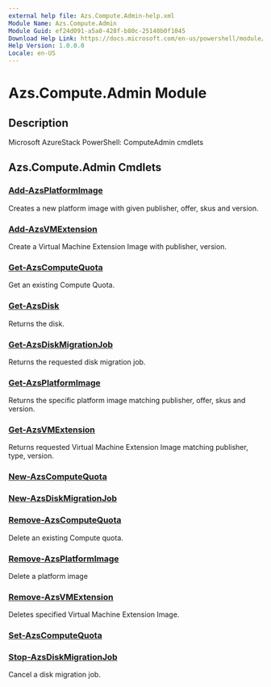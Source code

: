 ```yaml
---
external help file: Azs.Compute.Admin-help.xml
Module Name: Azs.Compute.Admin
Module Guid: ef24d091-a5a0-428f-b80c-25140b0f1045
Download Help Link: https://docs.microsoft.com/en-us/powershell/module/azs.compute.admin
Help Version: 1.0.0.0
Locale: en-US
---
```


# Azs.Compute.Admin Module
## Description
Microsoft AzureStack PowerShell: ComputeAdmin cmdlets

## Azs.Compute.Admin Cmdlets
### [Add-AzsPlatformImage](Add-AzsPlatformImage.md)
Creates a new platform image with given publisher, offer, skus and version.

### [Add-AzsVMExtension](Add-AzsVMExtension.md)
Create a Virtual Machine Extension Image with publisher, version.

### [Get-AzsComputeQuota](Get-AzsComputeQuota.md)
Get an existing Compute Quota.

### [Get-AzsDisk](Get-AzsDisk.md)
Returns the disk.

### [Get-AzsDiskMigrationJob](Get-AzsDiskMigrationJob.md)
Returns the requested disk migration job.

### [Get-AzsPlatformImage](Get-AzsPlatformImage.md)
Returns the specific platform image matching publisher, offer, skus and version.

### [Get-AzsVMExtension](Get-AzsVMExtension.md)
Returns requested Virtual Machine Extension Image matching publisher, type, version.

### [New-AzsComputeQuota](New-AzsComputeQuota.md)


### [New-AzsDiskMigrationJob](New-AzsDiskMigrationJob.md)


### [Remove-AzsComputeQuota](Remove-AzsComputeQuota.md)
Delete an existing Compute quota.

### [Remove-AzsPlatformImage](Remove-AzsPlatformImage.md)
Delete a platform image

### [Remove-AzsVMExtension](Remove-AzsVMExtension.md)
Deletes specified Virtual Machine Extension Image.

### [Set-AzsComputeQuota](Set-AzsComputeQuota.md)


### [Stop-AzsDiskMigrationJob](Stop-AzsDiskMigrationJob.md)
Cancel a disk migration job.

